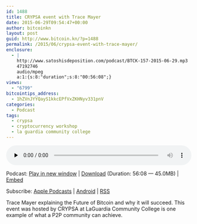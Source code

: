 ```yaml
---
id: 1488
title: CRYPSA event with Trace Mayer
date: 2015-06-29T09:54:47+00:00
author: bitcoinkn
layout: post
guid: http://www.bitcoin.kn/?p=1488
permalink: /2015/06/crypsa-event-with-trace-mayer/
enclosure:
  - |
    http://www.satoshisdeposition.com/podcast/BTCK-157-2015-06-29.mp3
    47192746
    audio/mpeg
    a:1:{s:8:"duration";s:8:"00:56:08";}
views:
  - "6799"
bitcointips_address:
  - 1hZVnJYYQayS1kkcEPfVxZKHNyv331pnV
categories:
  - Podcast
tags:
  - crypsa
  - cryptocurrency workshop
  - la guardia community college
---
```

<!--powerpress_player-->

<div class="powerpress_player" id="powerpress_player_5749">
  <audio class="wp-audio-shortcode" id="audio-1488-160" preload="none" style="width: 100%;" controls="controls"><source type="audio/mpeg" src="http://media.blubrry.com/bitcoinruntogold/p/www.satoshisdeposition.com/podcast/BTCK-157-2015-06-29.mp3?_=160" /><a href="http://media.blubrry.com/bitcoinruntogold/p/www.satoshisdeposition.com/podcast/BTCK-157-2015-06-29.mp3">http://media.blubrry.com/bitcoinruntogold/p/www.satoshisdeposition.com/podcast/BTCK-157-2015-06-29.mp3</a></audio>
</div>

<p class="powerpress_links powerpress_links_mp3">
  Podcast: <a href="http://media.blubrry.com/bitcoinruntogold/p/www.satoshisdeposition.com/podcast/BTCK-157-2015-06-29.mp3" class="powerpress_link_pinw" target="_blank" title="Play in new window" onclick="return powerpress_pinw('https://www.bitcoin.kn/?powerpress_pinw=1488-podcast');" rel="nofollow">Play in new window</a> | <a href="http://media.blubrry.com/bitcoinruntogold/s/www.satoshisdeposition.com/podcast/BTCK-157-2015-06-29.mp3" class="powerpress_link_d" title="Download" rel="nofollow" download="BTCK-157-2015-06-29.mp3">Download</a> (Duration: 56:08 &#8212; 45.0MB) | <a href="#" class="powerpress_link_e" title="Embed" onclick="return powerpress_show_embed('1488-podcast');" rel="nofollow">Embed</a>
</p>

<p class="powerpress_embed_box" id="powerpress_embed_1488-podcast" style="display: none;">
  <input id="powerpress_embed_1488-podcast_t" type="text" value="<iframe width=&quot;320&quot; height=&quot;30&quot; src=&quot;https://www.bitcoin.kn/?powerpress_embed=1488-podcast&amp;powerpress_player=mediaelement-audio&quot; frameborder=&quot;0&quot; scrolling=&quot;no&quot;></iframe>" onclick="javascript: this.select();" onfocus="javascript: this.select();" style="width: 70%;" readOnly />
</p>

<p class="powerpress_links powerpress_subscribe_links">
  Subscribe: <a href="https://itunes.apple.com/WebObjects/MZStore.woa/wa/viewPodcast?id=301670981&mt=2&ls=1#episodeGuid=http%3A%2F%2Fwww.bitcoin.kn%2F%3Fp%3D1488" class="powerpress_link_subscribe powerpress_link_subscribe_itunes" title="Subscribe on Apple Podcasts" rel="nofollow">Apple Podcasts</a> | <a href="https://subscribeonandroid.com/www.bitcoin.kn/feed/podcast/" class="powerpress_link_subscribe powerpress_link_subscribe_android" title="Subscribe on Android" rel="nofollow">Android</a> | <a href="https://www.bitcoin.kn/feed/podcast/" class="powerpress_link_subscribe powerpress_link_subscribe_rss" title="Subscribe via RSS" rel="nofollow">RSS</a>
</p>

Trace Mayer explaining the Future of Bitcoin and why it will succeed. This event was hosted by CRYPSA at LaGuardia Community College is one example of what a P2P community can achieve.